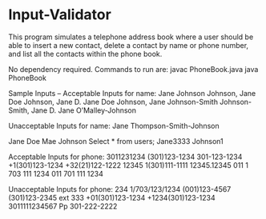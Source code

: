 # Input-Validator
This program simulates a telephone address book where a user should be able to insert a new contact, delete a contact by name or phone number, and list all the contacts within the phone book.

No dependency required.
Commands to run are:
    javac PhoneBook.java
    java PhoneBook


Sample Inputs –
Acceptable Inputs for name:
Jane Johnson 
Johnson, Jane Doe
Johnson, Jane D.
Jane Doe Johnson,
Jane Johnson-Smith
Johnson-Smith, Jane D.
Jane O’Malley-Johnson

Unacceptable Inputs for name:
Jane Thompson-Smith-Johnson 
<Script>alert(“XSS”)</Script> 
Jane Doe Mae Johnson 
Select * from users;
Jane3333 Johnson1

Acceptable Inputs for phone:
3011231234 
(301)123-1234 
301-123-1234 
+1(301)123-1234 
+32(21)122-1222 
12345 
1(301)111-1111 
12345.12345
011 1 703 111 1234 
011 701 111 1234

Unacceptable Inputs for phone:
234
1/703/123/1234 
(001)123-4567
(301)123-2345 ext 333 
+01(301)123-1234 
+1234(301)123-1234 
3011111234567
Pp 301-222-2222 
<Script>alert(“XSS”)</Script>